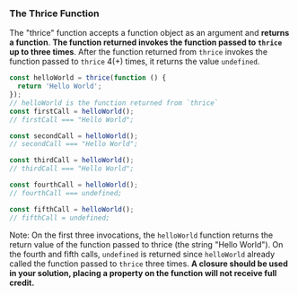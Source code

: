 ### The Thrice Function

The "thrice" function accepts a function object as an argument and **returns a function**. **The function returned invokes the function passed to `thrice` up to three times**. After the function returned from `thrice` invokes the function passed to `thrice` 4(+) times, it returns the value `undefined`.

```js
const helloWorld = thrice(function () {
  return 'Hello World';
});
// helloWorld is the function returned from `thrice`
const firstCall = helloWorld();
// firstCall === "Hello World";

const secondCall = helloWorld();
// secondCall === "Hello World";

const thirdCall = helloWorld();
// thirdCall === "Hello World";

const fourthCall = helloWorld();
// fourthCall === undefined;

const fifthCall = helloWorld();
// fifthCall = undefined;
```

Note: On the first three invocations, the `helloWorld` function returns the return value of the function passed to thrice (the string "Hello World"). On the fourth and fifth calls, `undefined` is returned since `helloWorld` already called the function passed to `thrice` three times. **A closure should be used in your solution, placing a property on the function will not receive full credit.**
